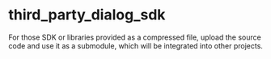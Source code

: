 # third_party_dialog_sdk
For those SDK or libraries provided as a compressed file, upload the source code and use it as a submodule, which will be integrated into other projects.
